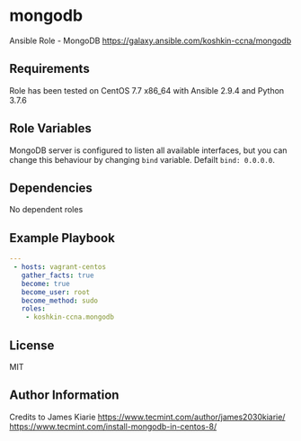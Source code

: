 mongodb
=========
Ansible Role - MongoDB https://galaxy.ansible.com/koshkin-ccna/mongodb

Requirements
------------
Role has been tested on CentOS 7.7 x86_64 with Ansible 2.9.4 and Python 3.7.6

Role Variables
--------------

MongoDB server is configured to listen all available interfaces, but you can change this behaviour by changing `bind` variable. Defailt `bind: 0.0.0.0`.

Dependencies
------------

No dependent roles

Example Playbook
----------------

```yaml
---
 - hosts: vagrant-centos
   gather_facts: true
   become: true
   become_user: root
   become_method: sudo
   roles:
    - koshkin-ccna.mongodb
```

License
-------

MIT

Author Information
------------------

Credits to James Kiarie https://www.tecmint.com/author/james2030kiarie/ https://www.tecmint.com/install-mongodb-in-centos-8/ 